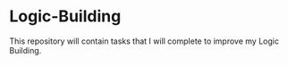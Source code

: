 # Logic-Building
This repository will contain tasks that I will complete to improve my Logic Building.
